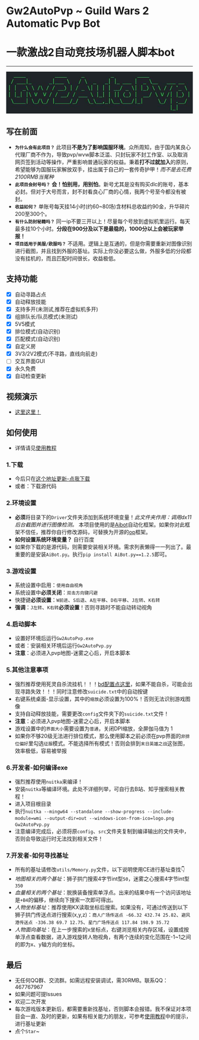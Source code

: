 # Gw2AutoPvp ~ Guild Wars 2 Automatic Pvp Bot
# 一款激战2自动竞技场机器人脚本bot
---
<p align="center">
  <img src="page.jpg" />
</p>

## 写在前面
- **`为什么会有此项目？`** 此项目**不是为了影响国服环境**。众所周知，由于国内某良心代理厂商不作为，导致pvp/wvw脚本泛滥、只封玩家不封工作室、以及取消网页签到活动等操作，严重影响普通玩家的权益。秉着**打不过就加入**的原则，希望能够为国服玩家解放双手，挂出属于自己的一套传奇护甲！*而不是去花费2100RMB当冤种*
- **`此项目会封号吗？`** **会！怕别用，用别怕**。新号尤其是没有购买dlc的账号，基本必封。但对于大号而言，封不封看良心厂商的心情，我两个号至今都没有被封。
- **`收益如何？`** 单账号每天挂14小时(约60~80场)含材料总收益约90金，升华碎片200至300个。
- **`有什么防封秘籍吗？`** 同一ip不要三开以上！尽量每个号放到虚拟机里运行。每天最多挂10个小时。**分段在900分及以下是最稳的，1000分以上会被玩家举报！**
- **`项目适用于美服/欧服吗？`** 不适用。逻辑上是互通的，但是你需要重新对图像识别进行截图，并且找到外服的基址。实际上你没必要这么做，外服多低的分段都没有挂机的，而且匹配时间很长，收益极低。

## 支持功能
- [x] 自动寻路占点
- [x] 自动释放技能
- [x] 支持多开(未测试,推荐在虚拟机多开)
- [x] 组排队长/队员模式(未测试)
- [x] 5V5模式
- [x] 排位模式(自动识别)
- [x] 匹配模式(自动识别)
- [x] 自定义房
- [x] 3V3/2V2模式(不寻路，直线向前走)
- [ ] 交互界面GUI
- [x] 永久免费
- [x] 自动检查更新 

## 视频演示
- [这里这里！](https://www.bilibili.com/video/BV1E8411k7R1/?spm_id_from=333.999.0.0&vd_source=0940bf29b38efba56ccfc6a3cef8182d)

## 如何使用
- 详情请见[使用教程](./%E4%BD%BF%E7%94%A8%E6%95%99%E7%A8%8B/%E6%95%99%E7%A8%8B%E6%95%99%E5%AD%A6.md)
### 1.下载
- 今后只在[这个地址更新-点我下载](https://gitee.com/javier_w/gw2-auto-pvp/releases)
- 或者：下载源代码

### 2.环境设置
- **必须**将目录下的`Driver`文件夹添加到系统环境变量！*此文件夹作用：调用dx11后台截图并进行图像检测。* 本项目使用的是[Aibot](http://www.aibote.net/)自动化框架。如果你对此框架不信任，推荐你自行修改源码，可替换为开源的[op](https://github.com/WallBreaker2/op)框架。
- **如何设置系统环境变量？** 自行百度
- 如果你下载的是源代码，则需要安装相关环境。需求列表懒得一一列出了。最重要的是安装`AiBot.py`。执行`pip install AiBot.py==1.2.5`即可。

### 3.游戏设置
- 系统设置中启用：`使用自由视角`
- 系统设置中**必须关闭**：`双击方向键闪避`
- 快捷键**必须设置**：`W前进`、`S后退`、`A左平移`、`D右平移`、`J左转`、`K右转`
- **强调**：`J左转`、`K右转`**必须设置**！否则寻路时不能自动转动视角

### 4.启动脚本
- 设置好环境后运行`Gw2AutoPvp.exe`
- 或者：安装相关环境后运行`Gw2AutoPvp.py`
- **注意**：必须进入pvp地图-迷雾之心后，开启本脚本

### 5.其他注意事项
- 强烈推荐使用死灵自杀流挂机！！！[bd配置点这里](https://www.bilibili.com/video/BV1JL4y1G78D/?spm_id_from=333.337.search-card.all.click&vd_source=0940bf29b38efba56ccfc6a3cef8182d)，如果不能自杀，可能会出现寻路失效！！！同时注意修改`suicide.txt`中的自动按键
- 右键系统桌面-显示设置，其中的`缩放`必须设置为100%！否则无法识别游戏图像
- 支持自动释放技能，需要更改`config`文件夹下的`suicide.txt`文件！
- **注意**：必须进入pvp地图-迷雾之心后，开启本脚本
- 游戏设置中的`界面大小`需要设置为`普通`，关闭DPI缩放，全屏伽马值为 1
- 如果你不够20级无法进行排位模式，那么使用脚本之前必须在pvp界面的`非排位偏好`里勾选`征服`模式。不能选择所有模式！否则会排到`末日英雄之战`这张图，效率极低，容易被举报

### 6.开发者-如何编译exe
- 强烈推荐使用`nuitka`来编译！
- 安装`nuitka`等编译环境。此处不详细列举，可自行去B站、知乎搜索相关教程！
- 进入项目根目录
- 执行`nuitka --mingw64 --standalone --show-progress --include-module=wmi --output-dir=out --windows-icon-from-ico=logo.png Gw2AutoPvp.py`
- 注意编译完成后，必须将原`config`、`src`文件夹复制到编译输出的文件夹中，否则会导致运行时无法找到相关文件！

### 7.开发者-如何寻找基址
- 所有的基址请修改`utils/Memory.py`文件，以下说明使用CE进行基址查找👇
- *地图相关的两个基址*：狮子拱门搜索4字节int型`50`，迷雾之心搜索4字节int型`350`
- *血量相关的两个基址*：脱换装备搜索单浮点。出来的结果中有一个访问该地址是`+B4`的偏移，继续向下搜索一次即可得出。
- *人物坐标基址*：推荐使用KX读取坐标后搜索。如果没有，可通过传送到以下狮子拱门传送点进行搜索(x,y,z)：`商人广场传送点 -66.32 432.74 25.82`、`避风港传送点 -336.38 69.7 12.75`、`星门广场传送点 117.84 198.9 35.72`
- *人物面向基址*：在上一步搜索的x坐标点，右键浏览相关内存区域，设置成按单浮点查看数据，进入游戏旋转人物视角，有两个连续的变化范围在-1~1之间的即为x、y轴方向的坐标。



## 最后
- 无任何QQ群、交流群。如需远程安装调试，需30RMB。联系QQ：467767967
- 如果问题可提Issues
- 欢迎二次开发
- 每次游戏版本更新后，都需要重新找基址，否则脚本会报错。我不保证对本项目会一直、及时的更新，如果有相关能力的朋友，可参考[使用教程](./%E4%BD%BF%E7%94%A8%E6%95%99%E7%A8%8B/%E6%95%99%E7%A8%8B%E6%95%99%E5%AD%A6.md)中的提示，进行基址更新
- 点个`Star`~
